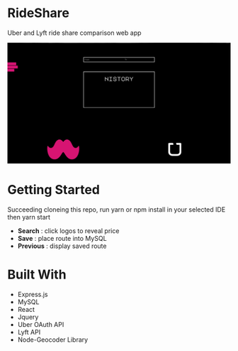 # RideShare
Uber and Lyft ride share comparison web app

![RideShare](/public/stylesheets/images/UI.png)

# Getting Started
Succeeding cloneing this repo, run yarn or npm install in your selected IDE then yarn start

* __Search__ : click logos to reveal price
* __Save__ : place route into MySQL
* __Previous__ : display saved route 

# Built With
* Express.js
* MySQL 
* React
* Jquery 
* Uber OAuth API
* Lyft API
* Node-Geocoder Library
